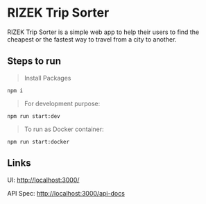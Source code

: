 # RIZEK Trip Sorter

RIZEK Trip Sorter is a simple web app to help their users to find the cheapest
or the fastest way to travel from a city to another.

## Steps to run

> Install Packages

```
npm i
```

> For development purpose:

```
npm run start:dev
```

> To run as Docker container:

```
npm run start:docker
```

## Links

UI: [http://localhost:3000/](http://localhost:3000/)

API Spec: [http://localhost:3000/api-docs](http://localhost:3000/api-docs)
